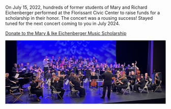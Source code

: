 On July 15, 2022, hundreds of former students of Mary and Richard Eichenberger performed at the Florissant Civic Center to raise funds for a scholarship in their honor. The concert was a rousing success! Stayed tuned for the next concert coming to you in July 2024.

<a href="https://stl.fcsuite.com/erp/donate/create/fund?funit_id=3871">Donate to the Mary & Ike Eichenberger Music Scholarship</a>

![Stardust Serenade](static/img/IMG_1696.jpeg)

